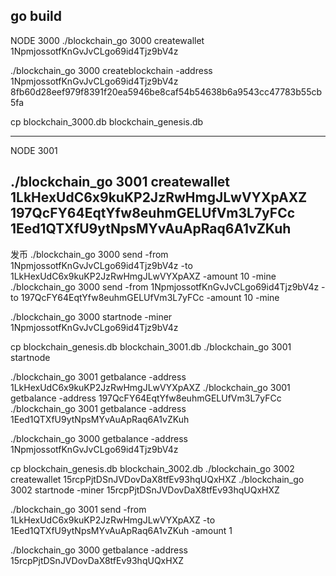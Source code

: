 go build
--------------------------------------------------------

NODE 3000
./blockchain_go 3000 createwallet
1NpmjossotfKnGvJvCLgo69id4Tjz9bV4z

./blockchain_go 3000 createblockchain -address 1NpmjossotfKnGvJvCLgo69id4Tjz9bV4z
8fb60d28eef979f8391f20ea5946be8caf54b54638b6a9543cc47783b55cb5fa

cp blockchain_3000.db blockchain_genesis.db 


---------------------------------------------------------


NODE 3001

./blockchain_go 3001 createwallet
1LkHexUdC6x9kuKP2JzRwHmgJLwVYXpAXZ
197QcFY64EqtYfw8euhmGELUfVm3L7yFCc
1Eed1QTXfU9ytNpsMYvAuApRaq6A1vZKuh
-----------------------------------------------

发币
./blockchain_go 3000 send -from 1NpmjossotfKnGvJvCLgo69id4Tjz9bV4z -to 1LkHexUdC6x9kuKP2JzRwHmgJLwVYXpAXZ -amount 10 -mine
./blockchain_go 3000 send -from 1NpmjossotfKnGvJvCLgo69id4Tjz9bV4z -to 197QcFY64EqtYfw8euhmGELUfVm3L7yFCc -amount 10 -mine

./blockchain_go 3000 startnode -miner 1NpmjossotfKnGvJvCLgo69id4Tjz9bV4z




cp blockchain_genesis.db blockchain_3001.db
./blockchain_go 3001 startnode

./blockchain_go 3001 getbalance -address 1LkHexUdC6x9kuKP2JzRwHmgJLwVYXpAXZ
./blockchain_go 3001 getbalance -address 197QcFY64EqtYfw8euhmGELUfVm3L7yFCc
./blockchain_go 3001 getbalance -address 1Eed1QTXfU9ytNpsMYvAuApRaq6A1vZKuh

./blockchain_go 3000 getbalance -address 1NpmjossotfKnGvJvCLgo69id4Tjz9bV4z


cp blockchain_genesis.db blockchain_3002.db
./blockchain_go 3002 createwallet
15rcpPjtDSnJVDovDaX8tfEv93hqUQxHXZ
./blockchain_go 3002 startnode -miner 15rcpPjtDSnJVDovDaX8tfEv93hqUQxHXZ

./blockchain_go 3001 send -from 1LkHexUdC6x9kuKP2JzRwHmgJLwVYXpAXZ -to 1Eed1QTXfU9ytNpsMYvAuApRaq6A1vZKuh -amount 1


./blockchain_go 3000 getbalance -address 15rcpPjtDSnJVDovDaX8tfEv93hqUQxHXZ